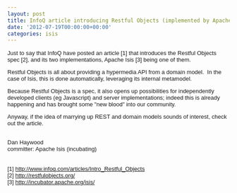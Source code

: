 ```yaml
---
layout: post
title: InfoQ article introducing Restful Objects (implemented by Apache Isis)
date: '2012-07-19T00:00:00+00:00'
categories: isis
---
```

<div style="font-family: arial; font-size: small; "> 
    <p>Just to say that InfoQ have posted an article [1] that introduces the Restful Objects spec [2],&nbsp;and its two implementations, Apache Isis [3] being one of them.</p> 
  </div> 
  <div style="font-family: arial; font-size: small; ">Restful Objects is all about providing a hypermedia API from a domain model. &nbsp;In the case of Isis, this is done automatically, leveraging its internal metamodel. &nbsp;</div> 
  <div style="font-family: arial; font-size: small; "> 
    <p>Because Restful Objects is a spec, it also opens up possibilities for independently developed clients (eg Javascript) and server implementations; indeed this is already happening and has brought some &quot;new blood&quot; into our community. &nbsp;</p> 
    <p>Anyway, if the idea of marrying up REST and domain models&nbsp;sounds of interest, check out the article.</p> 
  </div> 
  <div style="font-family: arial; font-size: small; "><br /></div> 
  <div style="font-family: arial; font-size: small; ">Dan Haywood<br />committer: Apache Isis (incubating)&nbsp;</div> 
  <div style="font-family: arial; font-size: small; "><br /></div> 
  <div style="font-family: arial; font-size: small; "><br /></div> 
  <div style="font-family: arial; font-size: small; ">[1]&nbsp;<a href="http://www.infoq.com/articles/Intro_Restful_Objects">http://www.infoq.com/articles/Intro_Restful_Objects</a></div> 
  <div style="font-family: arial; font-size: small; ">[2]&nbsp;<a href="http://restfulobjects.org/">http://restfulobjects.org/</a></div> 
  <div style="font-family: arial; font-size: small; ">[3]&nbsp;<a href="http://incubator.apache.org/isis/">http://incubator.apache.org/isis/</a></div>

